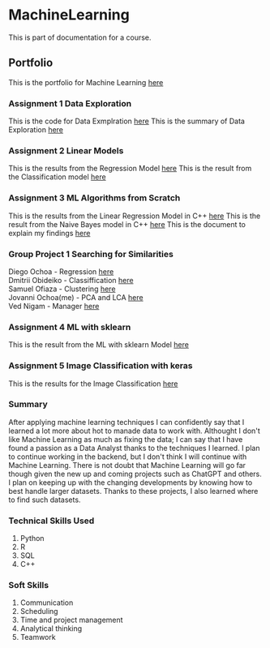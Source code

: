 # MachineLearning
This is part of documentation for a course.

## Portfolio

This is the portfolio for Machine Learning [here](portfolio.pdf) 

### Assignment 1 Data Exploration
This is the code for Data Exmplration [here](DataExploration.cpp) 
This is the summary of Data Exploration [here](DataExploration.pdf)

### Assignment 2 Linear Models
This is the results from the Regression Model [here](Regression.pdf) 
This is the result from the Classification model [here](Classification.pdf) 

### Assignment 3 ML Algorithms from Scratch
This is the results from the Linear Regression Model in C++ [here](LinearRegression.cpp) 
This is the result from the Naive Bayes model in C++ [here](NaiveBayes.cpp) 
This is the document to explain my findings [here](LinearAndBayes.pdf) 

### Group Project 1 Searching for Similarities
Diego Ochoa - Regression [here](SFSRegression) <br />
Dmitrii Obideiko - Classiffication [here](clustering2.pdf) <br />
Samuel Ofiaza - Clustering [here](Clustering.pdf) <br />
Jovanni Ochoa(me) - PCA and LCA [here](PCA_and_LDA.pdf) <br />
Ved Nigam - Manager [here](Searching_For_Similarities.pdf)

### Assignment 4 ML with sklearn
This is the result from the ML with sklearn Model [here](ML_with_sklearn.ipynb-Colaboratory.pdf)

### Assignment 5 Image Classification with keras 
This is the results for the Image Classification [here](ImageClassification.pdf)


### Summary ###
After applying machine learning techniques I can confidently say that I learned a lot more about hot to manade data to work with. Althought I don't like Machine Learning as much as fixing the data; I can say that I have found a passion as a Data Analyst thanks to the techniques I learned. I plan to continue working in the backend, but I don't think I will continue with Machine Learning. There is not doubt that Machine Learning will go far though given the new up and coming projects such as ChatGPT and others. I plan on keeping up with the changing developments by knowing how to best handle larger datasets. Thanks to these projects, I also learned where to find such datasets.

### Technical Skills Used ###
1. Python
2. R
3. SQL
4. C++

 ### Soft Skills ###
 1. Communication
 2. Scheduling
 3. Time and project management
 4. Analytical thinking
 5. Teamwork
